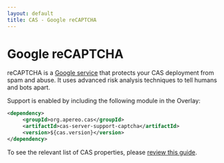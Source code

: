 ```yaml
---
layout: default
title: CAS - Google reCAPTCHA
---
```


# Google reCAPTCHA

reCAPTCHA is a [Google service](https://developers.google.com/recaptcha) that protects your CAS deployment from spam and abuse.
It uses advanced risk analysis techniques to tell humans and bots apart.

Support is enabled by including the following module in the Overlay:

```xml
<dependency>
     <groupId>org.apereo.cas</groupId>
     <artifactId>cas-server-support-captcha</artifactId>
     <version>${cas.version}</version>
</dependency>
```

To see the relevant list of CAS properties, please [review this guide](../installation/Configuration-Properties.html).
